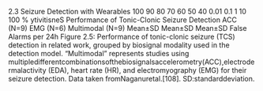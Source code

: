 2.3 Seizure Detection with Wearables
100
90
80
70
60
50
40
0.01 0.1 1 10 100
%
ytivitisneS
Performance of Tonic-Clonic Seizure Detection
ACC (N=9) EMG (N=6) Multimodal (N=9)
Mean±SD Mean±SD Mean±SD
False Alarms per 24h
Figure 2.5: Performance of tonic-clonic seizure (TCS) detection in related work, grouped
by biosignal modality used in the detection model. “Multimodal” represents studies using
multipledifferentcombinationsofthebiosignalsaccelerometry(ACC),electrodermalactivity
(EDA), heart rate (HR), and electromyography (EMG) for their seizure detection. Data taken
fromNaganuretal.[108].
SD:standarddeviation.